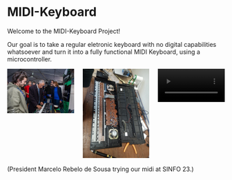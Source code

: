 # MIDI-Keyboard
Welcome to the MIDI-Keyboard Project!

Our goal is to take a regular eletronic keyboard with no digital capabilities whatsoever and turn it into a fully functional MIDI Keyboard, using a microcontroller. 

<!-- <img src="./midi.png" alt="Image" width="300px" /> -->

<div style="display: flex; flex-wrap: wrap; justify-content: center;">
    <div style="flex: 1; margin-right: 10px;">
        <img src="midi.png" alt="Image 1" style="width: 100%;">
    </div>
    <div style="flex: 1; margin-left: 10px; margin-right: 10px;">
        <img src="unknown.png" alt="Image 2" style="width: 100%;">
    </div>
    <div style="flex: 1; margin-left: 10px;">
        <video controls width="100%">
            <source src="ItsAlive.mp4" type="video/mp4">
            Your browser does not support the video tag.
        </video>
    </div>
</div>



(President Marcelo Rebelo de Sousa trying our midi at SINFO 23.)
